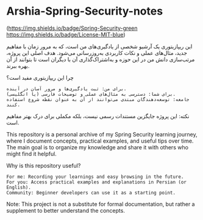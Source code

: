 # Arshia-Spring-Security-notes

(https://img.shields.io/badge/Spring-Security-green https://img.shields.io/badge/License-MIT-blue)

این ریپازیتوری یک آرشیو شخصی از یادگیری‌های من است، که به مرور زمان با مفاهیم جدید، مثال‌های عملی و نکات کاربردی به‌روزرسانی می‌شود. هدف اصلی این پروژه، مرتب‌سازی دانش من در این حوزه و به‌اشتراک‌گذاری آن با دیگران است تا بتوانند از آن بهره ببرند.

چرا این ریپازیتوری مفید است؟ 

    برای من: ثبت یادگیری‌ها و مرور آسان در آینده.
    برای شما: دسترسی به مثال‌های عملی و توضیحات فارسی (یا انگلیسی).
    جامعه: توسعه‌دهندگان مبتدی می‌توانند از آن به عنوان نقطه شروع استفاده کنند.
نکته: این پروژه جایگزین مستندات رسمی نیست، بلکه مکملی برای درک بهتر مفاهیم است. 




This repository is a personal archive of my Spring Security learning journey, where I document concepts, practical examples, and useful tips over time. The main goal is to organize my knowledge and share it with others who might find it helpful.


Why is this repository useful? 

    For me: Recording your learnings and easy browsing in the future.
    For you: Access practical examples and explanations in Persian (or English).
    Community: Beginner developers can use it as a starting point.
Note: This project is not a substitute for formal documentation, but rather a supplement to better understand the concepts. 
